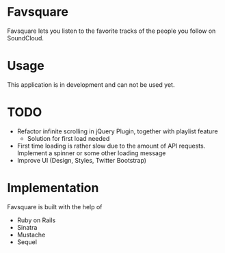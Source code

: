 # Favsquare

Favsquare lets you listen to the favorite tracks of the people you follow on SoundCloud.

# Usage

This application is in development and can not be used yet.

# TODO

* Refactor infinite scrolling in jQuery Plugin, together with playlist feature
	* Solution for first load needed
* First time loading is rather slow due to the amount of API requests. Implement a spinner or some other loading message
* Improve UI (Design, Styles, Twitter Bootstrap)

# Implementation

Favsquare is built with the help of

* Ruby on Rails
* Sinatra
* Mustache
* Sequel